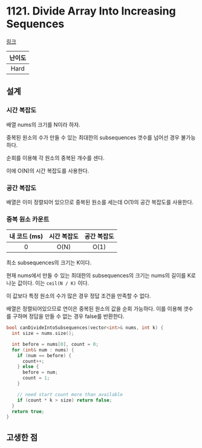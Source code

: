 # 1121. Divide Array Into Increasing Sequences

[링크](https://leetcode.com/problems/divide-array-into-increasing-sequences/description/)

| 난이도 |
| :----: |
|  Hard  |

## 설계

### 시간 복잡도

배열 nums의 크기를 N이라 하자.

중복된 원소의 수가 만들 수 있는 최대한의 subsequences 갯수를 넘어선 경우 불가능하다.

순회를 이용해 각 원소의 중복된 개수를 센다.

이에 O(N)의 시간 복잡도를 사용한다.

### 공간 복잡도

배열은 이미 정렬되어 있으므로 중복된 원소를 세는데 O(1)의 공간 복잡도를 사용한다.

### 중복 원소 카운트

| 내 코드 (ms) | 시간 복잡도 | 공간 복잡도 |
| :----------: | :---------: | :---------: |
|      0       |    O(N)     |    O(1)     |

최소 subsequences의 크기는 K이다.

현재 nums에서 만들 수 있는 최대한의 subsequences의 크기는 nums의 길이를 K로 나눈 값이다. 이는 `ceil(N / K)` 이다.

이 값보다 특정 원소의 수가 많은 경우 정답 조건을 만족할 수 없다.

배열은 정렬되어있으므로 연이은 중복된 원소의 값을 순회 가능하다. 이를 이용해 갯수를 구하며 정답을 만들 수 없는 경우 false를 반환한다.

```cpp
bool canDivideIntoSubsequences(vector<int>& nums, int k) {
  int size = nums.size();

  int before = nums[0], count = 0;
  for (int& num : nums) {
    if (num == before) {
      count++;
    } else {
      before = num;
      count = 1;
    }

    // need start count more than available
    if (count * k > size) return false;
  }
  return true;
}
```

## 고생한 점
